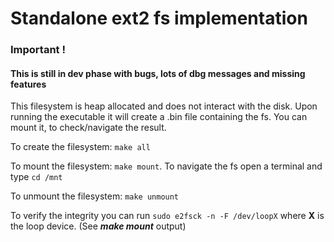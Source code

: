 # Standalone ext2 fs implementation

### Important !<br>
#### This is still in dev phase with bugs, lots of dbg messages and missing features

This filesystem is heap allocated and does not interact with the disk.
Upon running the executable it will create a .bin file containing the fs.
You can mount it, to check/navigate the result.

To create the filesystem: `make all`<br>

To mount the filesystem: `make mount`. To navigate the fs open a terminal and type `cd /mnt` <br>

To unmount the filesystem: `make unmount` <br>

To verify the integrity you can run `sudo e2fsck -n -F /dev/loopX`
where **X** is the loop device. (See _**make mount**_ output)